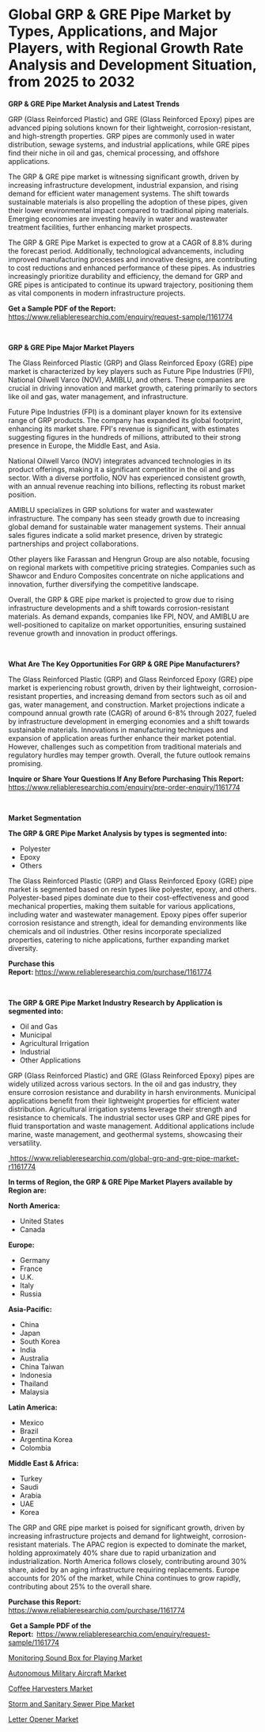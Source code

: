 <p><h1>Global GRP & GRE Pipe Market by Types, Applications, and Major Players, with Regional Growth Rate Analysis and Development Situation, from 2025 to 2032</h1></p><p><strong>GRP & GRE Pipe Market Analysis and Latest Trends</strong></p>
<p><p>GRP (Glass Reinforced Plastic) and GRE (Glass Reinforced Epoxy) pipes are advanced piping solutions known for their lightweight, corrosion-resistant, and high-strength properties. GRP pipes are commonly used in water distribution, sewage systems, and industrial applications, while GRE pipes find their niche in oil and gas, chemical processing, and offshore applications.</p><p>The GRP & GRE pipe market is witnessing significant growth, driven by increasing infrastructure development, industrial expansion, and rising demand for efficient water management systems. The shift towards sustainable materials is also propelling the adoption of these pipes, given their lower environmental impact compared to traditional piping materials. Emerging economies are investing heavily in water and wastewater treatment facilities, further enhancing market prospects.</p><p>The GRP & GRE Pipe Market is expected to grow at a CAGR of 8.8% during the forecast period. Additionally, technological advancements, including improved manufacturing processes and innovative designs, are contributing to cost reductions and enhanced performance of these pipes. As industries increasingly prioritize durability and efficiency, the demand for GRP and GRE pipes is anticipated to continue its upward trajectory, positioning them as vital components in modern infrastructure projects.</p></p>
<p><strong>Get a Sample PDF of the Report:&nbsp;</strong> <a href="https://www.reliableresearchiq.com/enquiry/request-sample/1161774?utm_campaign=123&utm_medium=2&utm_source=Github&utm_content=ia&utm_term=24032025&utm_id=grp-gre-pipe">https://www.reliableresearchiq.com/enquiry/request-sample/1161774</a></p>
<p>&nbsp;</p>
<p><strong>GRP & GRE Pipe Major Market Players</strong></p>
<p><p>The Glass Reinforced Plastic (GRP) and Glass Reinforced Epoxy (GRE) pipe market is characterized by key players such as Future Pipe Industries (FPI), National Oilwell Varco (NOV), AMIBLU, and others. These companies are crucial in driving innovation and market growth, catering primarily to sectors like oil and gas, water management, and infrastructure.</p><p>Future Pipe Industries (FPI) is a dominant player known for its extensive range of GRP products. The company has expanded its global footprint, enhancing its market share. FPI's revenue is significant, with estimates suggesting figures in the hundreds of millions, attributed to their strong presence in Europe, the Middle East, and Asia.</p><p>National Oilwell Varco (NOV) integrates advanced technologies in its product offerings, making it a significant competitor in the oil and gas sector. With a diverse portfolio, NOV has experienced consistent growth, with an annual revenue reaching into billions, reflecting its robust market position.</p><p>AMIBLU specializes in GRP solutions for water and wastewater infrastructure. The company has seen steady growth due to increasing global demand for sustainable water management systems. Their annual sales figures indicate a solid market presence, driven by strategic partnerships and project collaborations.</p><p>Other players like Farassan and Hengrun Group are also notable, focusing on regional markets with competitive pricing strategies. Companies such as Shawcor and Enduro Composites concentrate on niche applications and innovation, further diversifying the competitive landscape.</p><p>Overall, the GRP & GRE pipe market is projected to grow due to rising infrastructure developments and a shift towards corrosion-resistant materials. As demand expands, companies like FPI, NOV, and AMIBLU are well-positioned to capitalize on market opportunities, ensuring sustained revenue growth and innovation in product offerings.</p></p>
<p>&nbsp;</p>
<p><strong>What Are The Key Opportunities For GRP & GRE Pipe Manufacturers?</strong></p>
<p><p>The Glass Reinforced Plastic (GRP) and Glass Reinforced Epoxy (GRE) pipe market is experiencing robust growth, driven by their lightweight, corrosion-resistant properties, and increasing demand from sectors such as oil and gas, water management, and construction. Market projections indicate a compound annual growth rate (CAGR) of around 6-8% through 2027, fueled by infrastructure development in emerging economies and a shift towards sustainable materials. Innovations in manufacturing techniques and expansion of application areas further enhance their market potential. However, challenges such as competition from traditional materials and regulatory hurdles may temper growth. Overall, the future outlook remains promising.</p></p>
<p><strong>Inquire or Share Your Questions If Any Before Purchasing This Report:</strong> <a href="https://www.reliableresearchiq.com/enquiry/pre-order-enquiry/1161774?utm_campaign=123&utm_medium=2&utm_source=Github&utm_content=ia&utm_term=24032025&utm_id=grp-gre-pipe">https://www.reliableresearchiq.com/enquiry/pre-order-enquiry/1161774</a></p>
<p>&nbsp;</p>
<p><strong>Market Segmentation</strong></p>
<p><strong>The GRP & GRE Pipe Market Analysis by types is segmented into:</strong></p>
<p><ul><li>Polyester</li><li>Epoxy</li><li>Others</li></ul></p>
<p><p>The Glass Reinforced Plastic (GRP) and Glass Reinforced Epoxy (GRE) pipe market is segmented based on resin types like polyester, epoxy, and others. Polyester-based pipes dominate due to their cost-effectiveness and good mechanical properties, making them suitable for various applications, including water and wastewater management. Epoxy pipes offer superior corrosion resistance and strength, ideal for demanding environments like chemicals and oil industries. Other resins incorporate specialized properties, catering to niche applications, further expanding market diversity.</p></p>
<p><strong>Purchase this Report:&nbsp;</strong><a href="https://www.reliableresearchiq.com/purchase/1161774?utm_campaign=123&utm_medium=2&utm_source=Github&utm_content=ia&utm_term=24032025&utm_id=grp-gre-pipe">https://www.reliableresearchiq.com/purchase/1161774</a></p>
<p>&nbsp;</p>
<p><strong>The GRP & GRE Pipe Market Industry Research by Application is segmented into:</strong></p>
<p><ul><li>Oil and Gas</li><li>Municipal</li><li>Agricultural Irrigation</li><li>Industrial</li><li>Other Applications</li></ul></p>
<p><p>GRP (Glass Reinforced Plastic) and GRE (Glass Reinforced Epoxy) pipes are widely utilized across various sectors. In the oil and gas industry, they ensure corrosion resistance and durability in harsh environments. Municipal applications benefit from their lightweight properties for efficient water distribution. Agricultural irrigation systems leverage their strength and resistance to chemicals. The industrial sector uses GRP and GRE pipes for fluid transportation and waste management. Additional applications include marine, waste management, and geothermal systems, showcasing their versatility.</p></p>
<p><a href="https://www.reliableresearchiq.com/global-grp-and-gre-pipe-market-r1161774?utm_campaign=123&utm_medium=2&utm_source=Github&utm_content=ia&utm_term=24032025&utm_id=grp-gre-pipe">&nbsp;https://www.reliableresearchiq.com/global-grp-and-gre-pipe-market-r1161774</a></p>
<p><strong>In terms of Region, the GRP & GRE Pipe Market Players available by Region are:</strong></p>
<p>
    <p> <strong> North America: </strong>
        <ul>
            <li>United States</li>
            <li>Canada</li>
        </ul>
        </p> 
    <p> <strong> Europe: </strong>
        <ul>
            <li>Germany</li>
            <li>France</li>
            <li>U.K.</li>
            <li>Italy</li>
            <li>Russia</li>
        </ul>
        </p> 
    <p> <strong> Asia-Pacific: </strong>
        <ul>
            <li>China</li>
            <li>Japan</li>
            <li>South Korea</li>
            <li>India</li>
            <li>Australia</li>
            <li>China Taiwan</li>
            <li>Indonesia</li>
            <li>Thailand</li>
            <li>Malaysia</li>
        </ul>
        </p> 
    <p> <strong> Latin America: </strong>
        <ul>
            <li>Mexico</li>
            <li>Brazil</li>
            <li>Argentina Korea</li>
            <li>Colombia</li>
        </ul>
        </p> 
    <p> <strong> Middle East & Africa: </strong>
        <ul>
            <li>Turkey</li>
            <li>Saudi</li>
            <li>Arabia</li>
            <li>UAE</li>
            <li>Korea</li>
        </ul>
    </p>
    </p>
<p><p>The GRP and GRE pipe market is poised for significant growth, driven by increasing infrastructure projects and demand for lightweight, corrosion-resistant materials. The APAC region is expected to dominate the market, holding approximately 40% share due to rapid urbanization and industrialization. North America follows closely, contributing around 30% share, aided by an aging infrastructure requiring replacements. Europe accounts for 20% of the market, while China continues to grow rapidly, contributing about 25% to the overall share.</p></p>
<p><strong>Purchase this Report: </strong><a href="https://www.reliableresearchiq.com/purchase/1161774?utm_campaign=123&utm_medium=2&utm_source=Github&utm_content=ia&utm_term=24032025&utm_id=grp-gre-pipe">https://www.reliableresearchiq.com/purchase/1161774</a></p>
<p>&nbsp;<strong>Get a Sample PDF of the Report:&nbsp;&nbsp;</strong><a href="https://www.reliableresearchiq.com/enquiry/request-sample/1161774?utm_campaign=123&utm_medium=2&utm_source=Github&utm_content=ia&utm_term=24032025&utm_id=grp-gre-pipe">https://www.reliableresearchiq.com/enquiry/request-sample/1161774</a></p>
<p><strong></strong></p>
<p><p><a href="https://github.com/elhibacajka/Market-Research-Report-List-1/blob/main/monitoring-sound-box-for-playing-market.md?utm_campaign=123&utm_medium=2&utm_source=Github&utm_content=ia&utm_term=24032025&utm_id=grp-gre-pipe">Monitoring Sound Box for Playing Market</a></p><p><a href="https://github.com/ienamoun/Market-Research-Report-List-1/blob/main/autonomous-military-aircraft-market.md?utm_campaign=123&utm_medium=2&utm_source=Github&utm_content=ia&utm_term=24032025&utm_id=grp-gre-pipe">Autonomous Military Aircraft Market</a></p><p><a href="https://github.com/jolashta/Market-Research-Report-List-1/blob/main/coffee-harvesters-market.md?utm_campaign=123&utm_medium=2&utm_source=Github&utm_content=ia&utm_term=24032025&utm_id=grp-gre-pipe">Coffee Harvesters Market</a></p><p><a href="https://github.com/duskodazzi34/Market-Research-Report-List-1/blob/main/storm-and-sanitary-sewer-pipe-market.md?utm_campaign=123&utm_medium=2&utm_source=Github&utm_content=ia&utm_term=24032025&utm_id=grp-gre-pipe">Storm and Sanitary Sewer Pipe Market</a></p><p><a href="https://github.com/drevertevell/Market-Research-Report-List-1/blob/main/letter-opener-market.md?utm_campaign=123&utm_medium=2&utm_source=Github&utm_content=ia&utm_term=24032025&utm_id=grp-gre-pipe">Letter Opener Market</a></p></p>
